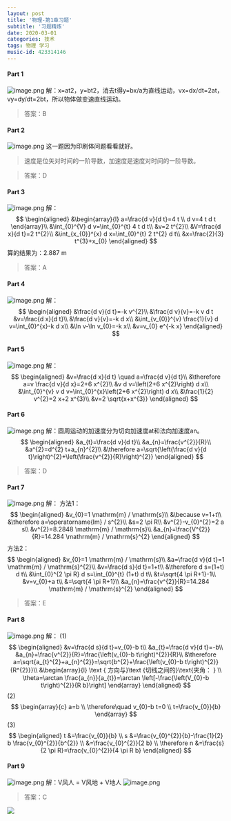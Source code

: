 ```yaml
---
layout: post
title: '物理-第1章习题'
subtitle: '习题精炼'
date: 2020-03-01
categories: 技术
tags: 物理 学习
music-id: 423314146
---
```


#### Part 1
![image.png](https://pic.rmb.bdstatic.com/023555f7dc4702fe5a912cb5ed6c6c4f.png)
解：x=at2，y=bt2，消去t得y=bx/a为直线运动，vx=dx/dt=2at，vy=dy/dt=2bt，所以物体做变速直线运动。

> 答案：B

#### Part 2
![image.png](https://pic.rmb.bdstatic.com/b7bb2af6742065bdd275a180705f01f5.png)
这一题因为印刷体问题看看就好。
> 速度是位矢对时间的一阶导数，加速度是速度对时间的一阶导数。

> 答案：D

#### Part 3
![image.png](https://pic.rmb.bdstatic.com/94cd40dcd210543e8e29269d50322de8.png)
解：
$$
\begin{aligned}
&\begin{array}{l}
a=\frac{d v}{d t}=4 t \\
d v=4 t d t
\end{array}\\
&\int_{0}^{V} d v=\int_{0}^{t} 4 t d t\\
&v=2 t^{2}\\
&V=\frac{d x}{d t}=2 t^{2}\\
&\int_{x_{0}}^{x} d x=\int_{0}^{t} 2 t^{2} d t\\
&x=\frac{2}{3} t^{3}+x_{0}
\end{aligned}
$$
算的结果为：2.887 m
> 答案：A

#### Part 4
![image.png](https://pic.rmb.bdstatic.com/3dcbd4e9c50f60ee6c51bb34f02495f9.png)
解：
$$
\begin{aligned}
&\frac{d v}{d t}=-k v^{2}\\
&\frac{d v}{v}=-k v d t
&v=\frac{d x}{d t}\\
&\frac{d v}{v}=-k d x\\
&\int_{v_{0}}^{v} \frac{1}{v} d v=\int_{0}^{x}-k d x\\
&\ln v-\ln v_{0}=-k x\\
&v=v_{0} e^{-k x}
\end{aligned}
$$

#### Part 5
![image.png](https://pic.rmb.bdstatic.com/398f04513462875ed9fd2424b9069592.png)
解：
$$
\begin{aligned}
&v=\frac{d x}{d t} \quad a=\frac{d v}{d t}\\
&\therefore a=v \frac{d v}{d x}=2+6 x^{2}\\
&v d v=\left(2+6 x^{2}\right) d x\\
&\int_{0}^{v} v d v=\int_{0}^{x}\left(2+6 x^{2}\right) d x\\
&\frac{1}{2} v^{2}=2 x+2 x^{3}\\
&v=2 \sqrt{x+x^{3}}
\end{aligned}
$$

#### Part 6
![image.png](https://pic.rmb.bdstatic.com/6a60f25e90bf18dfb02d23273121f17d.png)
解：圆周运动的加速度分为切向加速度at和法向加速度an。
$$
\begin{aligned}
&a_{t}=\frac{d v}{d t}\\
&a_{n}=\frac{v^{2}}{R}\\
&a^{2}=d^{2} t+a_{n}^{2}\\
&\therefore a=\sqrt{\left(\frac{d v}{d t}\right)^{2}+\left(\frac{v^{2}}{R}\right)^{2}}
\end{aligned}
$$
> 答案：D

#### Part 7
![image.png](https://pic.rmb.bdstatic.com/cac68b8e61a29818e5c0f33a61ac29f3.png)
解：
方法1：
$$
\begin{aligned}
&v_{0}=1 \mathrm{m} / \mathrm{s}\\
&\because v=1+t\\
&\therefore a=\operatorname{lm} / s^{2}\\
&s=2 \pi R\\
&v^{2}-v_{0}^{2}=2 a s\\
&v^{2}=8.2848 \mathrm{m} / \mathrm{s}\\
&a_{n}=\frac{V^{2}}{R}=14.284 \mathrm{m} / \mathrm{s}^{2}
\end{aligned}
$$
方法2：
$$
\begin{aligned}
&v_{0}=1 \mathrm{m} / \mathrm{s}\\
&a=\frac{d v}{d t}=1 \mathrm{m} / \mathrm{s}^{2}\\
&v=\frac{d s}{d t}=1+t\\
&\therefore d s=(1+t) d t\\
&\int_{0}^{2 \pi R} d s=\int_{0}^{t} (1+t) d t\\
&t=\sqrt{4 \pi R+1}-1\\
&v=v_{0}+a t\\
&=\sqrt{4 \pi R+1}\\
&a_{n}=\frac{v^{2}}{R}=14.284 \mathrm{m} / \mathrm{s}^{2}
\end{aligned}
$$
> 答案：E

#### Part 8
![image.png](https://pic.rmb.bdstatic.com/b14e4eb613b8940511d9ed1c0d87de41.png)
解：
(1)
$$
\begin{aligned}
&v=\frac{d s}{d t}=v_{0}-b t\\
&a_{t}=\frac{d v}{d t}=-b\\
&a_{n}=\frac{v^{2}}{R}=\frac{\left(v_{0}-b t\right)^{2}}{R}\\
&\therefore a=\sqrt{a_{t}^{2}+a_{n}^{2}}=\sqrt{b^{2}+\frac{\left(v_{0}-b t\right)^{2}}{R^{2}}}\\
&\begin{array}{l}
\text { 方向与}\text {切线之间的}\text{夹角： } \\
\theta=\arctan \frac{a_{n}}{a_{t}}=\arctan \left[-\frac{\left(V_{0}-b t\right)^{2}}{R b}\right]
\end{array}
\end{aligned}
$$
(2)
$$
\begin{array}{c}
a=b \\
\therefore\quad v_{0}-b t=0 \\
t=\frac{v_{0}}{b}
\end{array}
$$
(3)
$$
\begin{aligned}
t &=\frac{v_{0}}{b} \\
s &=\frac{v_{0}^{2}}{b}-\frac{1}{2} b \frac{v_{0}^{2}}{b^{2}} \\
&=\frac{v_{0}^{2}}{2 b} \\
\therefore n &=\frac{s}{2 \pi R}=\frac{v_{0}^{2}}{4 \pi R b}
\end{aligned}
$$

#### Part 9
![image.png](https://pic.rmb.bdstatic.com/581b7b0ced125d22e68285e22fcd379d.png)
解：V风人 = V风地 + V地人
![image.png](https://pic.rmb.bdstatic.com/8cfaad1f83965a820b88f9069eea117d.png)

> 答案：C


![](https://lz.sinaimg.cn/orj1080/ebeef3aaly3gcecelmixbj20zk0k1n2j.jpg)